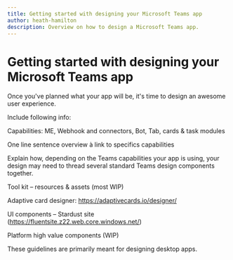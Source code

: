 ```yaml
---
title: Getting started with designing your Microsoft Teams app
author: heath-hamilton
description: Overview on how to design a Microsoft Teams app.
---
```

# Getting started with designing your Microsoft Teams app

Once you've planned what your app will be, it's time to design an awesome user experience.

Include following info:

Capabilities: ME, Webhook and connectors, Bot, Tab, cards & task modules  

One line sentence overview à link to specifics capabilities  

Explain how, depending on the Teams capabilities your app is using, your design may need to thread several standard Teams design components together.

Tool kit – resources & assets (most WIP) 

Adaptive card designer: https://adaptivecards.io/designer/ 

UI components – Stardust site (https://fluentsite.z22.web.core.windows.net/) 

Platform high value components (WIP)

These guidelines are primarily meant for designing desktop apps.
